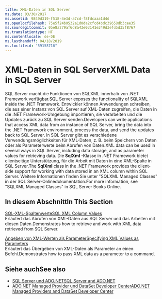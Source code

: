 ```yaml
---
title: XML-Daten in SQL Server
ms.date: 03/30/2017
ms.assetid: 9849d319-f518-4e3d-a7cd-f8fdcaaa1d4d
ms.openlocfilehash: 75e5f24b0532a1d0da2cfcd4bdc39658db3cee35
ms.sourcegitcommit: 0be8a279af6d8a43e03141e349d3efd5d35f8767
ms.translationtype: HT
ms.contentlocale: de-DE
ms.lasthandoff: 04/18/2019
ms.locfileid: "59158716"
---
```

# <a name="xml-data-in-sql-server"></a><span data-ttu-id="8392a-102">XML-Daten in SQL Server</span><span class="sxs-lookup"><span data-stu-id="8392a-102">XML Data in SQL Server</span></span>
<span data-ttu-id="8392a-103">SQL Server macht die Funktionen von SQLXML innerhalb von .NET Framework verfügbar.</span><span class="sxs-lookup"><span data-stu-id="8392a-103">SQL Server exposes the functionality of SQLXML inside the .NET Framework.</span></span> <span data-ttu-id="8392a-104">Entwickler können Anwendungen schreiben, die aus einer Instanz von SQL Server auf XML-Daten zugreifen, die Daten in die .NET Framework-Umgebung importieren, sie verarbeiten und die Updates zurück zu SQL Server senden.</span><span class="sxs-lookup"><span data-stu-id="8392a-104">Developers can write applications that access XML data from an instance of SQL Server, bring the data into the .NET Framework environment, process the data, and send the updates back to SQL Server.</span></span> <span data-ttu-id="8392a-105">In SQL Server gibt es verschiedene Verwendungsmöglichkeiten für XML-Daten, z. B. beim Speichern von Daten oder als Parameterwerte beim Abrufen von Daten.</span><span class="sxs-lookup"><span data-stu-id="8392a-105">XML data can be used in several ways in SQL Server, including data storage, and as parameter values for retrieving data.</span></span> <span data-ttu-id="8392a-106">Die **SqlXml** -Klasse in .NET Framework bietet clientseitige Unterstützung, für die Arbeit mit Daten in eine XML-Spalte in SQL Server.</span><span class="sxs-lookup"><span data-stu-id="8392a-106">The **SqlXml** class in the .NET Framework provides the client-side support for working with data stored in an XML column within SQL Server.</span></span> <span data-ttu-id="8392a-107">Weitere Informationen finden Sie unter "SQLXML Managed Classes" in der SQL Server-Onlinedokumentation.</span><span class="sxs-lookup"><span data-stu-id="8392a-107">For more information, see "SQLXML Managed Classes" in SQL Server Books Online.</span></span>  
  
## <a name="in-this-section"></a><span data-ttu-id="8392a-108">In diesem Abschnitt</span><span class="sxs-lookup"><span data-stu-id="8392a-108">In This Section</span></span>  
 [<span data-ttu-id="8392a-109">SQL-XML-Spaltenwerte</span><span class="sxs-lookup"><span data-stu-id="8392a-109">SQL XML Column Values</span></span>](../../../../../docs/framework/data/adonet/sql/sql-xml-column-values.md)  
 <span data-ttu-id="8392a-110">Erläutert das Abrufen von XML-Daten aus SQL Server und das Arbeiten mit diesen Daten.</span><span class="sxs-lookup"><span data-stu-id="8392a-110">Demonstrates how to retrieve and work with XML data retrieved from SQL Server.</span></span>  
  
 [<span data-ttu-id="8392a-111">Angeben von XML-Werten als Parameter</span><span class="sxs-lookup"><span data-stu-id="8392a-111">Specifying XML Values as Parameters</span></span>](../../../../../docs/framework/data/adonet/sql/specifying-xml-values-as-parameters.md)  
 <span data-ttu-id="8392a-112">Erläutert das Übergeben von XML-Daten als Parameter an einen Befehl.</span><span class="sxs-lookup"><span data-stu-id="8392a-112">Demonstrates how to pass XML data as a parameter to a command.</span></span>  
  
## <a name="see-also"></a><span data-ttu-id="8392a-113">Siehe auch</span><span class="sxs-lookup"><span data-stu-id="8392a-113">See also</span></span>

- [<span data-ttu-id="8392a-114">SQL Server und ADO.NET</span><span class="sxs-lookup"><span data-stu-id="8392a-114">SQL Server and ADO.NET</span></span>](../../../../../docs/framework/data/adonet/sql/index.md)
- [<span data-ttu-id="8392a-115">ADO.NET Managed Provider und DataSet Developer Center</span><span class="sxs-lookup"><span data-stu-id="8392a-115">ADO.NET Managed Providers and DataSet Developer Center</span></span>](https://go.microsoft.com/fwlink/?LinkId=217917)
